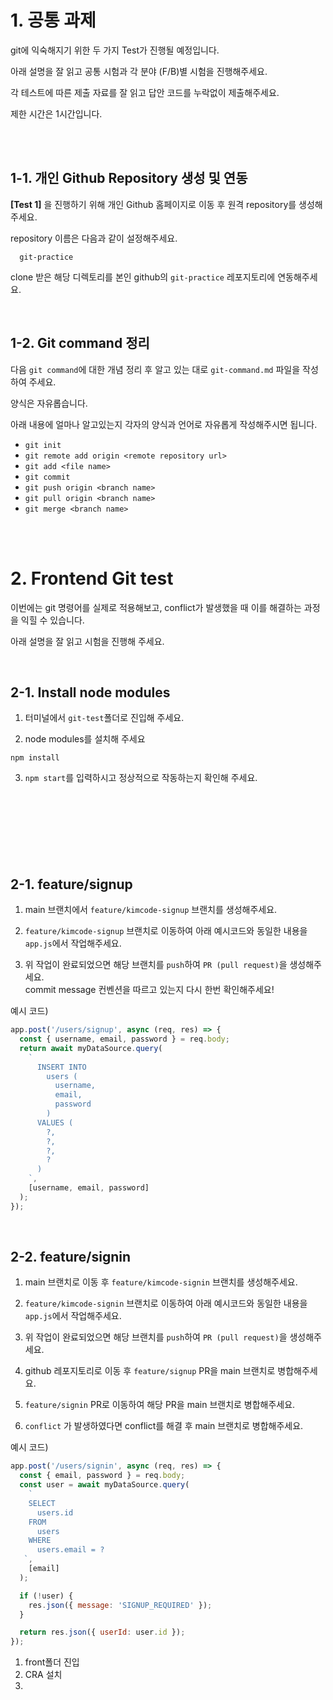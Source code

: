 # 1. 공통 과제

git에 익숙해지기 위한 두 가지 Test가 진행될 예정입니다.

아래 설명을 잘 읽고 공통 시험과 각 분야 (F/B)별 시험을 진행해주세요.

각 테스트에 따른 제출 자료를 잘 읽고 답안 코드를 누락없이 제출해주세요.

제한 시간은 1시간입니다.

<br>
<br>

## 1-1. 개인 Github Repository 생성 및 연동

**[Test 1]** 을 진행하기 위해 개인 Github 홈페이지로 이동 후 원격 repository를 생성해주세요.

repository 이름은 다음과 같이 설정해주세요.

```
  git-practice
```

clone 받은 해당 디렉토리를 본인 github의 `git-practice` 레포지토리에 연동해주세요.

<br>

## 1-2. Git command 정리

다음 `git command`에 대한 개념 정리 후 알고 있는 대로 `git-command.md` 파일을 작성하여 주세요.

양식은 자유롭습니다.

아래 내용에 얼마나 알고있는지 각자의 양식과 언어로 자유롭게 작성해주시면 됩니다.

- `git init`
- `git remote add origin <remote repository url>`
- `git add <file name>`
- `git commit`
- `git push origin <branch name>`
- `git pull origin <branch name>`
- `git merge <branch name>`

<br>
<br>

# 2. Frontend Git test

이번에는 git 명령어를 실제로 적용해보고, conflict가 발생했을 때 이를 해결하는 과정을 익힐 수 있습니다.

아래 설명을 잘 읽고 시험을 진행해 주세요.

<br>

## 2-1. Install node modules

1. 터미널에서 `git-test`폴더로 진입해 주세요.

2. node modules를 설치해 주세요

```
npm install
```

3. `npm start`를 입력하시고 정상적으로 작동하는지 확인해 주세요.
   <br>
   <br>
   <br>
   <br>
   <br>
   <br>
   <br>
   <br>

## 2-1. feature/signup

1. main 브랜치에서 `feature/kimcode-signup` 브랜치를 생성해주세요.

2. `feature/kimcode-signup` 브랜치로 이동하여 아래 예시코드와 동일한 내용을 `app.js`에서 작업해주세요.

3. 위 작업이 완료되었으면 해당 브랜치를 `push`하여 `PR (pull request)`을 생성해주세요.  
   commit message 컨벤션을 따르고 있는지 다시 한번 확인해주세요!

예시 코드)

```javascript
app.post('/users/signup', async (req, res) => {
  const { username, email, password } = req.body;
  return await myDataSource.query(
    `
      INSERT INTO
        users (
          username,
          email,
          password			
        )
      VALUES (
        ?,
        ?,
        ?,
        ?
      )
    `,
    [username, email, password]
  );
});
```

<br>

## 2-2. feature/signin

1. main 브랜치로 이동 후 `feature/kimcode-signin` 브랜치를 생성해주세요.

2. `feature/kimcode-signin` 브랜치로 이동하여 아래 예시코드와 동일한 내용을 `app.js`에서 작업해주세요.

3. 위 작업이 완료되었으면 해당 브랜치를 `push`하여 `PR (pull request)`을 생성해주세요.

4. github 레포지토리로 이동 후 `feature/signup` PR을 main 브랜치로 병합해주세요.

5. `feature/signin` PR로 이동하여 해당 PR을 main 브랜치로 병합해주세요.

6. `conflict` 가 발생하였다면 conflict를 해결 후 main 브랜치로 병합해주세요.

예시 코드)

```javascript
app.post('/users/signin', async (req, res) => {
  const { email, password } = req.body;
  const user = await myDataSource.query(
    `
    SELECT
      users.id
    FROM
      users
    WHERE
      users.email = ?
   `,
    [email]
  );

  if (!user) {
    res.json({ message: 'SIGNUP_REQUIRED' });
  }

  return res.json({ userId: user.id });
});
```

1. front폴더 진입
2. CRA 설치
3.
